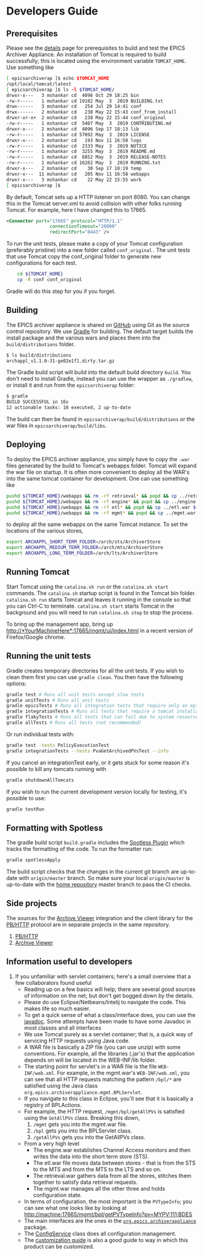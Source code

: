 # Developers Guide

## Prerequisites

Please see the [details](./details#system-requirements) page for
prerequisites to build and test the EPICS Archiver Appliance. An
installation of Tomcat is required to build successfully; this is
located using the environment variable `TOMCAT_HOME`. Use something like

```bash
[ epicsarchiverap ]$ echo $TOMCAT_HOME
/opt/local/tomcat/latest
[ epicsarchiverap ]$ ls -l $TOMCAT_HOME/
drwxr-x---   3 mshankar cd  4096 Oct 29 18:25 bin
-rw-r-----   1 mshankar cd 19182 May  3  2019 BUILDING.txt
drwx------   3 mshankar cd   254 Jul 29 14:41 conf
drwx------   2 mshankar cd   238 May 22 15:43 conf_from_install
drwxr-xr-x+  2 mshankar cd   238 May 22 15:44 conf_original
-rw-r-----   1 mshankar cd  5407 May  3  2019 CONTRIBUTING.md
drwxr-x---   2 mshankar cd  4096 Sep 17 18:13 lib
-rw-r-----   1 mshankar cd 57092 May  3  2019 LICENSE
drwxr-x---   2 mshankar cd   193 Nov 11 16:58 logs
-rw-r-----   1 mshankar cd  2333 May  3  2019 NOTICE
-rw-r-----   1 mshankar cd  3255 May  3  2019 README.md
-rw-r-----   1 mshankar cd  6852 May  3  2019 RELEASE-NOTES
-rw-r-----   1 mshankar cd 16262 May  3  2019 RUNNING.txt
drwxr-x---   2 mshankar cd    30 Sep 17 18:19 temp
drwxr-x---  11 mshankar cd   205 Nov 11 16:58 webapps
drwxr-x---   3 mshankar cd    22 May 22 15:55 work
[ epicsarchiverap ]$
```

By default, Tomcat sets up a HTTP listener on port 8080. You can change
this in the Tomcat server.xml to avoid collision with other folks
running Tomcat. For example, here I have changed this to 17665.

```xml
<Connector port="17665" protocol="HTTP/1.1"
                connectionTimeout="20000"
                redirectPort="8443" />
```

To run the unit tests, please make a copy of your Tomcat configuration
(preferably pristine) into a new folder called `conf_original.` The unit
tests that use Tomcat copy the conf_original folder to generate new
configurations for each test.

```bash
    cd ${TOMCAT_HOME}
    cp -R conf conf_original
```

Gradle will do this step for you if you forget.

## Building

The EPICS archiver appliance is shared on
[GitHub](https://github.com/slacmshankar/epicsarchiverap) using Git as
the source control repository. We use [Gradle](http://gradle.org/) for
building. The default target builds the install package and the various
wars and places them into the `build/distributions` folder.

```bash
$ ls build/distributions
archappl_v1.1.0-31-ge02e1f1.dirty.tar.gz
```

The Gradle build script will build into the default build directory
`build`. You don\'t need to install Gradle, instead you can use the
wrapper as `./gradlew`, or install it and run from the `epicsarchiverap`
folder:

```bash
$ gradle
BUILD SUCCESSFUL in 16s
12 actionable tasks: 10 executed, 2 up-to-date
```

The build can then be found in `epicsarchiverap/build/distributions` or
the war files in `epicsarchiverap/build/libs`.

## Deploying

To deploy the EPICS archiver appliance, you simply have to copy the
`.war` files generated by the build to Tomcat\'s webapps folder. Tomcat
will expand the war file on startup. It is often more convenient to
deploy all the WAR\'s into the same tomcat container for development.
One can use something like

```bash
pushd ${TOMCAT_HOME}/webapps && rm -rf retrieval* && popd && cp ../retrieval.war ${TOMCAT_HOME}/webapps
pushd ${TOMCAT_HOME}/webapps && rm -rf engine* && popd && cp ../engine.war ${TOMCAT_HOME}/webapps
pushd ${TOMCAT_HOME}/webapps && rm -rf etl* && popd && cp ../etl.war ${TOMCAT_HOME}/webapps
pushd ${TOMCAT_HOME}/webapps && rm -rf mgmt* && popd && cp ../mgmt.war ${TOMCAT_HOME}/webapps
```

to deploy all the same webapps on the same Tomcat instance. To set the
locations of the various stores,

```bash
export ARCHAPPL_SHORT_TERM_FOLDER=/arch/sts/ArchiverStore
export ARCHAPPL_MEDIUM_TERM_FOLDER=/arch/mts/ArchiverStore
export ARCHAPPL_LONG_TERM_FOLDER=/arch/lts/ArchiverStore
```

## Running Tomcat

Start Tomcat using the `catalina.sh run` or the `catalina.sh start`
commands. The `catalina.sh` startup script is found in the Tomcat bin
folder. `catalina.sh run` starts Tomcat and leaves it running in the
console so that you can Ctrl-C to terminate. `catalina.sh start` starts
Tomcat in the background and you will need to run `catalina.sh stop` to
stop the process.

To bring up the management app, bring up
<http://*YourMachineHere*:17665/mgmt/ui/index.html> in a recent
version of Firefox/Google chrome.

## Running the unit tests

Gradle creates temporary directories for all the unit tests. If you wish
to clean them first you can use `gradle clean`. You then have the
following options:

```bash
gradle test # Runs all unit tests except slow tests
gradle unitTests # Runs all unit tests
gradle epicsTests # Runs all integration tests that require only an epics installation
gradle integrationTests # Runs all tests that require a tomcat installation and optionally an epics installation
gradle flakyTests # Runs all tests that can fail due to system resources
gradle allTests # Runs all tests (not recommended)
```

Or run individual tests with:

```bash
gradle test -tests PolicyExecutionTest
gradle integrationTests --tests PvaGetArchivedPVsTest --info
```

If you cancel an integrationTest early, or it gets stuck for some reason
it\'s possible to kill any tomcats running with

```bash
gradle shutdownAllTomcats
```

If you wish to run the current development version locally for testing,
it\'s possible to use:

```bash
gradle testRun
```

## Formatting with Spotless

The gradle build script `build.gradle` includes the [Spotless Plugin](https://github.com/diffplug/spotless)
which tracks the
formatting of the code. To run the formatter run:

```bash
gradle spotlessApply
```

The build script checks that the changes in the current git branch are
up-to-date with `origin/master` branch. So make sure your local
`origin/master` is up-to-date with the [home repository](https://github.com/slacmshankar/epicsarchiverap) master
branch to pass the CI checks.

## Side projects

The sources for the [Archive Viewer](sysadmin/archiveviewer) integration and
the client library for the [PB/HTTP](developer/pb_pbraw) protocol are in
separate projects in the same repository.

1. [PB/HTTP](https://github.com/slacmshankar/epicsarchiverap_pbrawclient/)
2. [Archive Viewer](https://github.com/slacmshankar/epicsarchiverap_archiveviewer/)

## Information useful to developers

1. If you unfamiliar with servlet containers; here\'s a small overview
   that a few collaborators found useful
   - Reading up on a few basics will help; there are several good
     sources of information on the net; but don\'t get bogged down by
     the details.
   - Please do use Eclipse/Netbeans/Intelij to navigate the code.
     This makes life so much easier.
   - To get a quick sense of what a class/interface does, you can use
     the [javadoc](api/index.html). Some attempts have been made to
     have some Javadoc in most classes and all interfaces
   - We use Tomcat purely as a servlet container; that is, a quick
     way of servicing HTTP requests using Java code.
   - A WAR file is basically a ZIP file (you can use unzip) with some
     conventions. For example, all the libraries (.jar\'s) that the
     application depends on will be located in the WEB-INF/lib
     folder.
   - The starting point for servlet\'s in a WAR file is the file
     `WEB-INF/web.xml`. For example, in the mgmt.war\'s
     `WEB-INF/web.xml`, you can see that all HTTP requests matching
     the pattern `/bpl/*` are satisfied using the Java class
     `org.epics.archiverappliance.mgmt.BPLServlet`.
   - If you navigate to this class in Eclipse, you\'ll see that it is
     basically a registry of BPLActions.
   - For example, the HTTP request, `/mgmt/bpl/getAllPVs` is
     satisfied using the `GetAllPVs` class. Breaking this down,
     1. `/mgmt` gets you into the mgmt.war file.
     2. `/bpl` gets you into the BPLServlet class.
     3. `/getAllPVs` gets you into the GetAllPVs class.
   - From a very high level
     - The engine.war establishes Channel Access monitors and then
       writes the data into the short term store (STS).
     - The etl.war file moves data between stores - that is from
       the STS to the MTS and from the MTS to the LTS and so on.
     - The retrieval.war gathers data from all the stores, stitches
       them together to satisfy data retrieval requests.
     - The mgmt.war manages all the other three and holds
       configuration state.
   - In terms of configuration, the most important is the
     `PVTypeInfo`; you can see what one looks like by looking at
     <http://machine:17665/mgmt/bpl/getPVTypeInfo?pv=MYPV:111:BDES>
   - The main interfaces are the ones in the
     [`org.epics.archiverappliance`](../_static/javadoc/org/epics/archiverappliance/package-summary.html)
     package.
   - The
     [ConfigService](../_static/javadoc/org/epics/archiverappliance/config/ConfigService.html)
     class does all configuration management.
   - The [customization guide](../sysadmin/customization) is also a good
     guide to way in which this product can be customized.
